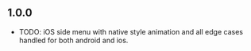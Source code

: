 ## 1.0.0

* TODO: iOS side menu with native style animation and all edge cases handled for both android and ios.
